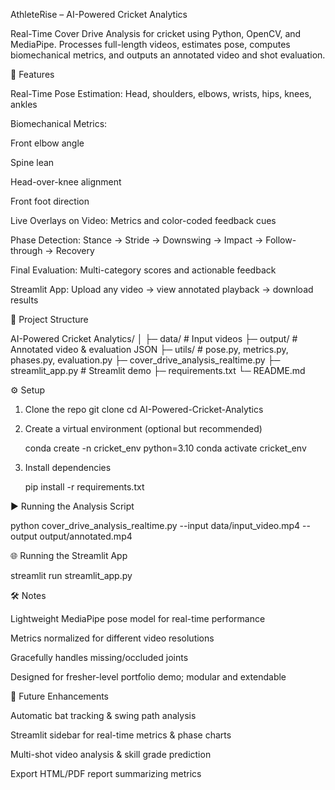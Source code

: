 AthleteRise – AI-Powered Cricket Analytics

Real-Time Cover Drive Analysis for cricket using Python, OpenCV, and MediaPipe.
Processes full-length videos, estimates pose, computes biomechanical metrics, and outputs an annotated video and shot evaluation.

🚀 Features

Real-Time Pose Estimation: Head, shoulders, elbows, wrists, hips, knees, ankles

Biomechanical Metrics:

Front elbow angle

Spine lean

Head-over-knee alignment

Front foot direction

Live Overlays on Video: Metrics and color-coded feedback cues

Phase Detection: Stance → Stride → Downswing → Impact → Follow-through → Recovery

Final Evaluation: Multi-category scores and actionable feedback

Streamlit App: Upload any video → view annotated playback → download results

📁 Project Structure

AI-Powered Cricket Analytics/
│
├─ data/                        # Input videos
├─ output/                      # Annotated video & evaluation JSON
├─ utils/                        # pose.py, metrics.py, phases.py, evaluation.py
├─ cover_drive_analysis_realtime.py
├─ streamlit_app.py              # Streamlit demo
├─ requirements.txt
└─ README.md


⚙️ Setup

1. Clone the repo
   git clone <your-repo-url>
   cd AI-Powered-Cricket-Analytics

2. Create a virtual environment (optional but recommended)

    conda create -n cricket_env python=3.10
    conda activate cricket_env

3. Install dependencies

   pip install -r requirements.txt

▶️ Running the Analysis Script

python cover_drive_analysis_realtime.py --input data/input_video.mp4 --output output/annotated.mp4

🌐 Running the Streamlit App

streamlit run streamlit_app.py

🛠️ Notes

Lightweight MediaPipe pose model for real-time performance

Metrics normalized for different video resolutions

Gracefully handles missing/occluded joints

Designed for fresher-level portfolio demo; modular and extendable

🔮 Future Enhancements

Automatic bat tracking & swing path analysis

Streamlit sidebar for real-time metrics & phase charts

Multi-shot video analysis & skill grade prediction

Export HTML/PDF report summarizing metrics
